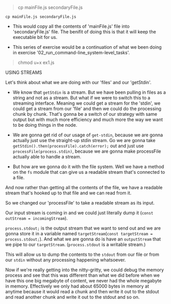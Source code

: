 <!-- TERMINAL -->
> cp mainFile.js secondaryFile.js


`cp mainFile.js secondaryFile.js`
  - This would copy all the contents of 'mainFile.js' file into 'secondaryFile.js' file. The benifit of doing this is that it will keep the executable bit for us.

- This series of exercise would be a continuation of what we been doing in exercise '02_run_command-line_system-level_tasks'.

<!-- TERMINAL -->
> chmod u+x ex1.js

USING STREAMS

Let's think about what we are doing with our 'files' and our 'getStdin'.
  - We know that `getStdin` is a stream. But we have been pulling in files as a string and not as a stream. But what if we were to switch this to a streaming interface. Meaning we could get a stream for the 'stdin', we could get a stream from our 'file' and then we could do the processing chunk by chunk. That's gonna be a switch of our strategy with same output but with much more efficiency and much more the way we want to be doing things in the node.

- We are gonna get rid of our usage of `get-stdin`, because we are gonna actually just use the straight-up stdin stream. Go we are gonna take `getStdin().then(processFile).catch(error);` out and just use `processFile(process.stdin)`, because we are gonna make processFile actually able to handle a stream.

- But how are we gonna do it with the file system. Well we have a method on the `fs` module that can give us a readable stream that's connected to a file.

<!--
  let stream = fs.createReadStream(filePath)
  processFile(stream)
-->

And now rather than getting all the contents of the file, we have a readable stream that's hooked up to that file and we can read from it.  

So we changed our 'processFile' to take a readable stream as its input.
<!--
  function processFile(incomingStream) {
    let outStream = incomingStream;
    const targetStream = process.stdout;
    outStream.pipe(targetStream);
  }

  OR

  function processFile(incomingStream) {
    let outStream;
    incomingStream.pipr(outStream);
    const targetStream = process.stdout;
    outStream.pipe(targetStream);
  }
-->

Our input stream is coming in and we could just literally dump it (`const outStream = incomingStream`).

`process.stdout;` is the output stream that we want to send out and we are gonna store it in a variable named `targetStream`(`const targetStream = process.stdout;`). And what we are gonna do is have an `outputStream` that we pipe to our `targetStream`.
(`process.stdout` is a writable stream.)

This will allow us to dump the contents to the `stdout` from our file or from our `stdin` without any processing happening whatsoever.

Now if we're really getting into the nitty-gritty, we could debug the memory process and see that this was different than what we did before when we have this one big megabyte of content, we never had the whole megabyte in memory. Effectively we only had about 65000 bytes in memory at anytime because it would read a chunk and then write it out to the stdout and read another chunk and write it out to the stdout and so on.
